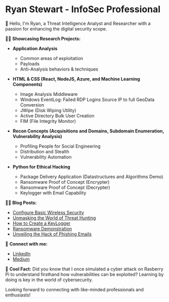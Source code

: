 # Ryan Stewart - InfoSec Professional

👋 Hello, I'm Ryan, a Threat Intelligence Analyst and Researcher with a passion for enhancing the digital security scope.

🥷🏼 **Showcasing Research Projects:**

- **Application Analysis**
  - Common areas of exploitation
  - Payloads
  - Anti-Analysis behaviors & techniques 

- **HTML & CSS (React, NodeJS, Azure, and Machine Learning Components)**
  - Image Analysis Middleware
  - Windows EventLog: Failed RDP Logins Source IP to full GeoData Conversion
  - JWipe (Disk Wiping Utility)
  - Active Directory Bulk User Creation
  - FIM (File Integrity Monitor)

- **Recon Concepts (Acquisitions and Domains, Subdomain Enumeration, Vulnerability Analysis)**
  - Profiling People for Social Engineering
  - Distribution and Stealth
  - Vulnerability Automation

- **Python for Ethical Hacking**
  - Package Delivery Application (Datastructures and Algorithms Demo)
  - Ransomware Proof of Concept (Encrypter)
  - Ransomware Proof of Concept (Decrypter)
  - Keylogger with Email Capability

👨‍💻 **Blog Posts:**

- [Configure Basic Wireless Security](https://medium.com/@stewart.rj.b/configure-basic-wireless-security-e49fd694ce54)
- [Unmasking the World of Threat Hunting](https://medium.com/@stewart.rj.b/fa06b964120f)
- [How to Create a KeyLogger](#)
- [Ransomware Demonstration](#)
- [Unveiling the Hack of Phishing Emails](https://medium.com/@stewart.rj.b/unveiling-the-hack-of-phishing-emails-b28335c33e92)

🤝 **Connect with me:**
- [LinkedIn](https://www.linkedin.com/in/ryan-stewart-clt21)
- [Medium](https://medium.com/@stewart.rj.b)
  

🔵 **Cool Fact:** Did you know that I once simulated a cyber attack on Rasberry Pi to understand firsthand how vulnerabilities can be exploited? Learning by doing is key in the world of cybersecurity.

Looking forward to connecting with like-minded professionals and enthusiasts!
